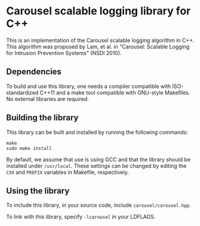 # Carousel scalable logging library for C++

This is an implementation of the Carousel scalable logging algorithm in C++.
This algorithm was proposed by Lam, et al. in "Carousel: Scalable Logging for Intrusion Prevention Systems" (NSDI 2010).

## Dependencies

To build and use this library, one needs a compiler compatible with ISO-standardized C++11 and a make tool compatible with GNU-style Makefiles.
No external libraries are required.

## Building the library

This library can be built and installed by running the following commands:

```
make
sudo make install
```

By default, we assume that use is using GCC and that the library should be installed under `/usr/local`.
These settings can be changed by editing the `CXX` and `PREFIX` variables in Makefile, respectively.

## Using the library

To include this library, in your source code, include `carousel/carousel.hpp`.

To link with this library, specify `-lcarousel` in your LDFLAGS.
